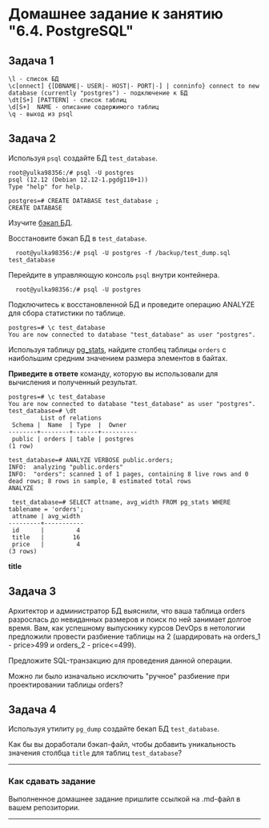 # Домашнее задание к занятию "6.4. PostgreSQL"

## Задача 1

    \l - список БД
    \c[onnect] {[DBNAME|- USER|- HOST|- PORT|-] | conninfo} connect to new database (currently "postgres") - подключение к БД
    \dt[S+] [PATTERN] - список таблиц
    \d[S+]  NAME - описание содержимого таблиц
    \q - выход из psql

## Задача 2

Используя `psql` создайте БД `test_database`.

    root@yulka98356:/# psql -U postgres
    psql (12.12 (Debian 12.12-1.pgdg110+1))
    Type "help" for help.

    postgres=# CREATE DATABASE test_database ;
    CREATE DATABASE

Изучите [бэкап БД](https://github.com/netology-code/virt-homeworks/tree/master/06-db-04-postgresql/test_data).

Восстановите бэкап БД в `test_database`.

      root@yulka98356:/# psql -U postgres -f /backup/test_dump.sql test_database

Перейдите в управляющую консоль `psql` внутри контейнера.

      root@yulka98356:/# psql -U postgres

Подключитесь к восстановленной БД и проведите операцию ANALYZE для сбора статистики по таблице.

    postgres=# \c test_database
    You are now connected to database "test_database" as user "postgres".


Используя таблицу [pg_stats](https://postgrespro.ru/docs/postgresql/12/view-pg-stats), найдите столбец таблицы `orders` 
с наибольшим средним значением размера элементов в байтах.

**Приведите в ответе** команду, которую вы использовали для вычисления и полученный результат.

    postgres=# \c test_database
    You are now connected to database "test_database" as user "postgres".
    test_database=# \dt
             List of relations
     Schema |  Name  | Type  |  Owner
    --------+--------+-------+----------
     public | orders | table | postgres
    (1 row)

    test_database=# ANALYZE VERBOSE public.orders;
    INFO:  analyzing "public.orders"
    INFO:  "orders": scanned 1 of 1 pages, containing 8 live rows and 0 dead rows; 8 rows in sample, 8 estimated total rows
    ANALYZE
    
     test_database=# SELECT attname, avg_width FROM pg_stats WHERE tablename = 'orders';
     attname | avg_width
    ---------+-----------
     id      |         4
     title   |        16
     price   |         4
    (3 rows)

  **title**

## Задача 3

Архитектор и администратор БД выяснили, что ваша таблица orders разрослась до невиданных размеров и
поиск по ней занимает долгое время. Вам, как успешному выпускнику курсов DevOps в нетологии предложили
провести разбиение таблицы на 2 (шардировать на orders_1 - price>499 и orders_2 - price<=499).

Предложите SQL-транзакцию для проведения данной операции.

Можно ли было изначально исключить "ручное" разбиение при проектировании таблицы orders?

## Задача 4

Используя утилиту `pg_dump` создайте бекап БД `test_database`.

Как бы вы доработали бэкап-файл, чтобы добавить уникальность значения столбца `title` для таблиц `test_database`?

---

### Как cдавать задание

Выполненное домашнее задание пришлите ссылкой на .md-файл в вашем репозитории.

---
